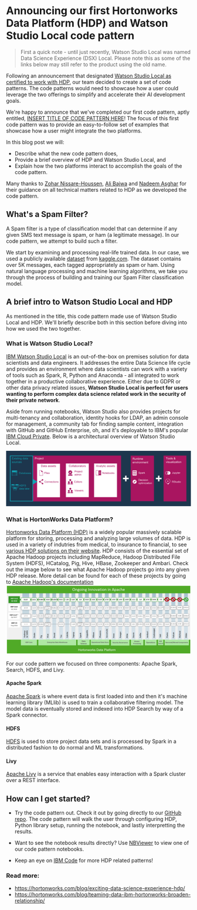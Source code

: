 # Announcing our first Hortonworks Data Platform (HDP) and Watson Studio Local code pattern

> First a quick note - until just recently, Watson Studio Local was named Data Science Experience (DSX) Local. Please note this as some of the links below may still refer to the product using the old name.

Following an announcement that designated [Watson Studio Local as certified to work with HDP](https://hortonworks.com/blog/certification-ibm-data-science-experience-dsx-hdp-win-win-customers), our team decided to create a set of code patterns. The code patterns would need to showcase how a user could leverage the two offerings to simplify and accelerate their AI development goals.

We're happy to announce that we've completed our first code pattern, aptly entitled, [INSERT TITLE OF CODE PATTERN HERE](https://developer.ibm.com/code/patterns/sms-spam-filter-using-hortonworks/)! The focus of this first code pattern was to provide an easy-to-follow set of examples that showcase how a user might integrate the two platforms.

In this blog post we will:

* Describe what the new code pattern does,
* Provide a brief overview of HDP and Watson Studio Local, and
* Explain how the two platforms interact to accomplish the goals of the code pattern.

Many thanks to [Zohar Nissare-Houssen](https://www.linkedin.com/in/all-about-zohar/), [Ali Bajwa](https://www.linkedin.com/in/aliabajwa/) and [Nadeem Asghar](https://www.linkedin.com/in/nadeem-asghar/) for their guidance on all technical matters related to HDP as we developed the code pattern.

## What's a Spam Filter?

A Spam filter is a type of classification model that can determine if any given SMS text message is spam, or ham (a legitimate message). In our code pattern, we attempt to build such a filter. 

We start by examining and processing real-life trained data. In our case, we used a publicly available [dataset](https://www.kaggle.com/ishansoni/sms-spam-collection-dataset) from [kaggle.com](https://www.kaggle.com). The dataset contains over 5K messages, each tagged appropriately as spam or ham. Using natural language processing and machine learning algorithms, we take you through the process of building and training our Spam Filter classification model.

## A brief intro to Watson Studio Local and HDP

As mentioned in the title, this code pattern made use of Watson Studio Local and HDP. We'll briefly describe both in this section before diving into how we used the two together.

### What is Watson Studio Local?

[IBM Watson Studio Local](https://content-dsxlocal.mybluemix.net/docs/content/local/overview.html) is an out-of-the-box on premises solution for data scientists and data engineers. It addresses the entire Data Science life cycle and provides an environment where data scientists can work with a variety of tools such as Spark, R, Python and Anaconda - all integrated to work together in a productive collaborative experience. Either due to GDPR or other data privacy related issues, **Watson Studio Local is perfect for users wanting to perform complex data science related work in the security of their private network**.

Aside from running notebooks, Watson Studio also provides projects for multi-tenancy and collaboration, identity hooks for LDAP, an admin console for management, a community tab for finding sample content, integration with GitHub and GitHub Enterprise, oh, and it's deployable to IBM's popular [IBM Cloud Private](https://www.ibm.com/analytics/cloud-private-for-data). Below is a architectural overview of Watson Studio Local.

![](images/dsx-local-arch.png)

### What is HortonWorks Data Platform?

[Hortonworks Data Platform (HDP)](https://hortonworks.com/products/data-platforms/hdp/) is a widely popular massively scalable platform for storing, processing and analyzing large volumes of data. HDP is used in a variety of indutries from medical, to insurance to financial, to see [various HDP solutions on their website](https://hortonworks.com/solutions/). HDP consists of the essential set of Apache Hadoop projects including MapReduce, Hadoop Distributed File System (HDFS), HCatalog, Pig, Hive, HBase, Zookeeper and Ambari. Check out the image below to see what Apache Hadoop projects go into any given HDP release. More detail can be found for each of these projects by going to [Apache Hadoop's documentation](http://hadoop.apache.org/)
![](images/hdp_arch.png)

For our code pattern we focused on three components: Apache Spark, Search, HDFS, and Livy.

#### Apache Spark

[Apache Spark](http://spark.apache.org) is where event data is first loaded into and then it's machine learning library (MLlib) is used to train a collaborative filtering model. The model data is eventually stored and indexed into HDP Search by way of a Spark connector.

#### HDFS

[HDFS](https://hortonworks.com/apache/hdfs/) is used to store project data sets and is processed by Spark in a distributed fashion to do normal and ML transformations.

#### Livy

[Apache Livy](https://livy.incubator.apache.org/) is a service that enables easy interaction with a Spark cluster over a REST interface.

## How can I get started?

* Try the code pattern out. Check it out by going directly to our [GitHub repo](https://github.com/IBM/sms-spam-filter-using-hortonworks). The code pattern will walk the user through configuring HDP, Python library setup, running the notebook, and lastly interpretting the results.

* Want to see the notebook results directly? Use [NBViewer](http://nbviewer.jupyter.org/github/IBM/sms-spam-filter-using-hortonworks/blob/master/notebooks/Spam%20Filter%20using%20Scikit%20learn%20on%20remote%20spark.jupyter.ipynb) to view one of our code pattern notebooks.

* Keep an eye on [IBM Code](https://developer.ibm.com/code/patterns/) for more HDP related patterns!

### Read more: 

* https://hortonworks.com/blog/exciting-data-science-experience-hdp/
* https://hortonworks.com/blog/teaming-data-ibm-hortonworks-broaden-relationship/
